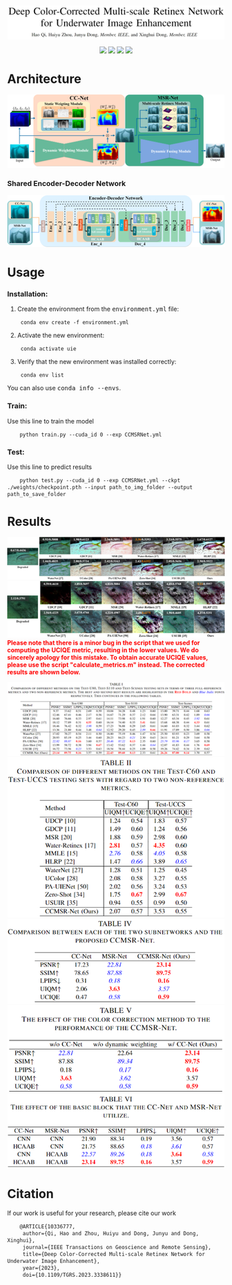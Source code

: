 ![](./imgs/Title.png)
<p align="center"> 
<a href="" ><img src="https://img.shields.io/badge/HOME-Paper-important.svg"></a>
<a href="" ><img src="https://img.shields.io/badge/PDF-Paper-blueviolet.svg"></a>
<a href="" ><img src="https://img.shields.io/badge/-Poster-ff69b7.svg"></a>
<a href="" ><img src="https://img.shields.io/badge/-Video-brightgreen.svg"></a>
</p>

# Architecture

![](./imgs/arch_small.png)

### Shared Encoder-Decoder Network
![](./imgs/network.png)

# Usage
### Installation:
1. Create the environment from the <kbd>environment.yml</kbd> file:

        conda env create -f environment.yml

2. Activate the new environment:

        conda activate uie

3. Verify that the new environment was installed correctly:

        conda env list

You can also use <kbd>conda info --envs</kbd>.

### Train:
Use this line to train the model

        python train.py --cuda_id 0 --exp CCMSRNet.yml
### Test:
Use this line to predict results

        python test.py --cuda_id 0 --exp CCMSRNet.yml --ckpt ./weights/checkpoint.pth --input path_to_img_folder --output path_to_save_folder


# Results

![](./imgs/C60_half.png)
![](./imgs/RUIE_half.png)
**<font color="red">Please note that there is a minor bug in the script that we used for computing the UCIQE metric, resulting in the lower values. We do sincerely apology for this mistake. To obtain accurate UCIQE values, please use the script "calculate_metrics.m" instead. The corrected results are shown below.</font>**

![](./imgs/table1.png)
![](./imgs/table2.png)
![](./imgs/table3.png)
![](./imgs/table4.png)
![](./imgs/table5.png)

# Citation
If our work is useful for your research, please cite our work

        @ARTICLE{10336777,
         author={Qi, Hao and Zhou, Huiyu and Dong, Junyu and Dong, Xinghui},
         journal={IEEE Transactions on Geoscience and Remote Sensing}, 
         title={Deep Color-Corrected Multi-scale Retinex Network for Underwater Image Enhancement}, 
         year={2023},
         doi={10.1109/TGRS.2023.3338611}}
